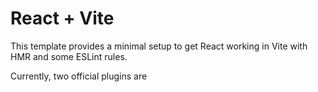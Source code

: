 # React + Vite

This template provides a minimal setup to get React working in Vite with HMR and some ESLint rules.

Currently, two official plugins are 

